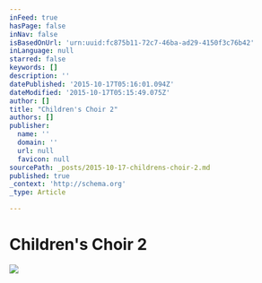 ```yaml
---
inFeed: true
hasPage: false
inNav: false
isBasedOnUrl: 'urn:uuid:fc875b11-72c7-46ba-ad29-4150f3c76b42'
inLanguage: null
starred: false
keywords: []
description: ''
datePublished: '2015-10-17T05:16:01.094Z'
dateModified: '2015-10-17T05:15:49.075Z'
author: []
title: "Children's Choir 2"
authors: []
publisher:
  name: ''
  domain: ''
  url: null
  favicon: null
sourcePath: _posts/2015-10-17-childrens-choir-2.md
published: true
_context: 'http://schema.org'
_type: Article

---
```

# Children's Choir 2
![](https://the-grid-user-content.s3-us-west-2.amazonaws.com/e11338e2-6487-4da7-9411-c7d1615ef61e.png)